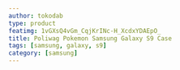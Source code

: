 ```yaml
---
author: tokodab
type: product
featimg: 1vGXsQ4vGm_CqjKrINc-H_XcdxYDAEpO_
title: Poliwag Pokemon Samsung Galaxy S9 Case
tags: [samsung, galaxy, s9]
category: [samsung]
---
```

